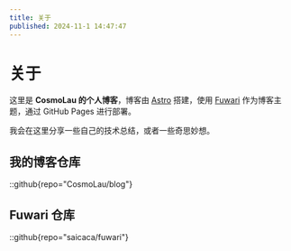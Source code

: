 ```yaml
---
title: 关于
published: 2024-11-1 14:47:47
---
```


# 关于

这里是 **CosmoLau 的个人博客**，博客由 [Astro](https://astro.build/) 搭建，使用 [Fuwari](https://github.com/saicaca/fuwari) 作为博客主题，通过 GitHub Pages 进行部署。

我会在这里分享一些自己的技术总结，或者一些奇思妙想。

## 我的博客仓库

::github{repo="CosmoLau/blog"}

## Fuwari 仓库

::github{repo="saicaca/fuwari"}
